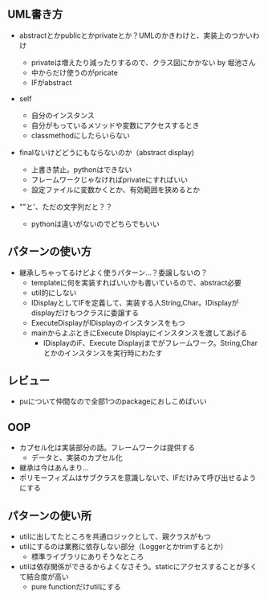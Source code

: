 ## UML書き方
- abstractとかpublicとかprivateとか？UMLのかきわけと、実装上のつかいわけ
  - privateは増えたり減ったりするので、クラス図にかかない by 堀池さん
  - 中からだけ使うのがpricate
  - IFがabstract

- self
  - 自分のインスタンス
  - 自分がもっているメソッドや変数にアクセスするとき
  - classmethodにしたらいらない

- finalないけどどうにもならないのか（abstract display)
  - 上書き禁止。pythonはできない
  - フレームワークじゃなければprivateにすればいい
  - 設定ファイルに変数かくとか、有効範囲を狭めるとか 

- ""と'、ただの文字列だと？？
  - pythonは違いがないのでどちらでもいい

## パターンの使い方
- 継承しちゃってるけどよく使うパターン…？委譲しないの？
  - templateに何を実装すればいいかも書いているので、abstract必要
  - util的にしない
  - IDisplayとしてIFを定義して、実装する人String,Char。IDisplayがdisplayだけもつクラスに委譲する
  - ExecuteDisplayがIDisplayのインスタンスをもつ
  - mainからよぶときにExecute DIsplayにインスタンスを渡してあげる
    - IDisplayのiF、Execute Displayjまでがフレームワーク。String,Charとかのインスタンスを実行時にわたす

## レビュー
- puについて仲間なので全部1つのpackageにおしこめばいい

## OOP
- カプセル化は実装部分の話。フレームワークは提供する
  - データと、実装のカプセル化
- 継承は今はあんまり…
- ポリモーフィズムはサブクラスを意識しないで、IFだけみて呼び出せるようにする

## パターンの使い所
- utilに出してたところを共通ロジックとして、親クラスがもつ
- utilにするのは業務に依存しない部分（Loggerとかtrimするとか）
  - 標準ライブラリにありそうなところ
- utilは依存関係ができるからよくなさそう。staticにアクセスすることが多くて結合度が高い
  - pure functionだけutilにする